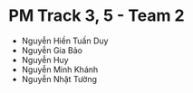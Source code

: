 # PM Track 3, 5 - Team 2
* Nguyễn Hiền Tuấn Duy
* Nguyễn Gia Bảo
* Nguyễn Huy
* Nguyễn Minh Khánh
* Nguyễn Nhật Tường